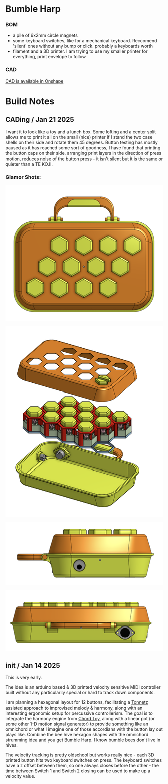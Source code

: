 # Bumble Harp

### BOM

- a pile of 6x2mm circle magnets
- some keyboard switches, like for a mechanical keyboard. Reccomend 'silent' ones without any bump or click. probably a keyboards worth
- filament and a 3D printer. I am trying to use my smaller printer for everything, print envelope to follow


### CAD

[CAD is available in Onshape](https://cad.onshape.com/documents/0926d3b181919805e37e47c7/w/9472cb1f4be91defec4fba22/e/4f739bf295eab5d1871a2a5f)
 

# Build Notes

## CADing / Jan 21 2025

I want it to look like a toy and a lunch box. Some lofting and a center split allows me to print it all on the small (nice) printer if I stand the two case shells on their side and rotate them 45 degrees. Button testing has mostly paused as it has reached some sort of goodness, I have found that printing the button caps on their side, arranging print layers in the direction of press motion, reduces noise of the button press - it isn't silent but it is the same or quieter than a TE KO.II. 

### Glamor Shots:

![Top CAD Render](./images/top.png)

![Exploded CAD Render](./images/explode.png)

![Side CAD Render](./images/side.png)

![Back CAD Render](./images/back.png)



## init / Jan 14 2025

This is very early.

The idea is an arduino based & 3D printed velocity sensitive MIDI controller built without any particularily special or hard to track down components.

I am planning a hexagonal layout for 12 buttons, facilitating a [Tonnetz](https://en.wikipedia.org/wiki/Tonnetz) assisted approach to improvised melody & harmony, along with an interesting ergonomic setup for percussive controllerism. The goal is to integrate the harmony engine from [Chord Toy](https://github.com/b38tn1k/chordtoy), along with a linear pot (or some other 1-D motion signal generator) to provide something like an omnichord or what I imagine one of those accordians with the button lay out plays like. Combine the bee hive hexagon shapes with the omnichord strumming idea and you get Bumble Harp. I know bumble bees don't live in hives. 

The velocity tracking is pretty oldschool but works really nice - each 3D printed button hits two keyboard switches on press. The keyboard switches have a z offset between them, so one always closes before the other - the time between Switch 1 and Switch 2 closing can be used to make up a velocity value.


